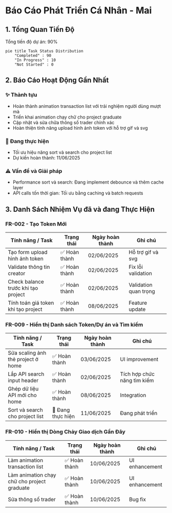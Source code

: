 # Báo Cáo Phát Triển Cá Nhân - Mai

## 1. Tổng Quan Tiến Độ

Tổng tiến độ dự án: 90%

```mermaid
pie title Task Status Distribution
    "Completed" : 90
    "In Progress" : 10
    "Not Started" : 0
```

## 2. Báo Cáo Hoạt Động Gần Nhất

### ✨ Thành tựu
- Hoàn thành animation transaction list với trải nghiệm người dùng mượt mà
- Triển khai animation chạy chữ cho project graduate
- Cập nhật và sửa chữa thông số trader chính xác
- Hoàn thiện tính năng upload hình ảnh token với hỗ trợ gif và svg

### 🚧 Đang thực hiện
- Tối ưu hiệu năng sort và search cho project list
- Dự kiến hoàn thành: 11/06/2025

### ⚠️ Vấn đề và Giải pháp
- Performance sort và search: Đang implement debounce và thêm cache layer
- API calls tốn thời gian: Tối ưu bằng caching và batch requests

## 3. Danh Sách Nhiệm Vụ đã và đang Thực Hiện

### FR-002 - Tạo Token Mới
| Tính năng / Task | Trạng thái | Ngày hoàn thành | Ghi chú |
|------------------|------------|-----------------|----------|
| Tạo form upload hình ảnh token | ✅ Hoàn thành | 02/06/2025 | Hỗ trợ gif và svg |
| Validate thông tin creator | ✅ Hoàn thành | 02/06/2025 | Fix lỗi validation |
| Check balance trước khi tạo project | ✅ Hoàn thành | 02/06/2025 | Validation quan trọng |
| Tính toán giá token khi tạo project | ✅ Hoàn thành | 08/06/2025 | Feature update |

### FR-009 - Hiển thị Danh sách Token/Dự án và Tìm kiếm
| Tính năng / Task | Trạng thái | Ngày hoàn thành | Ghi chú |
|------------------|------------|-----------------|----------|
| Sửa scaling ảnh thẻ project ở home | ✅ Hoàn thành | 03/06/2025 | UI improvement |
| Lắp API search input header | ✅ Hoàn thành | 02/06/2025 | Tích hợp chức năng tìm kiếm |
| Ghép dữ liệu API mới cho home | ✅ Hoàn thành | 08/06/2025 | Integration |
| Sort và search cho project list | 🔄 Đang thực hiện | 11/06/2025 | Đang phát triển |

### FR-010 - Hiển thị Dòng Chảy Giao dịch Gần Đây
| Tính năng / Task | Trạng thái | Ngày hoàn thành | Ghi chú |
|------------------|------------|-----------------|----------|
| Làm animation transaction list | ✅ Hoàn thành | 10/06/2025 | UI enhancement |
| Làm animation chạy chữ cho project graduate | ✅ Hoàn thành | 10/06/2025 | UI enhancement |
| Sửa thông số trader | ✅ Hoàn thành | 10/06/2025 | Bug fix |

